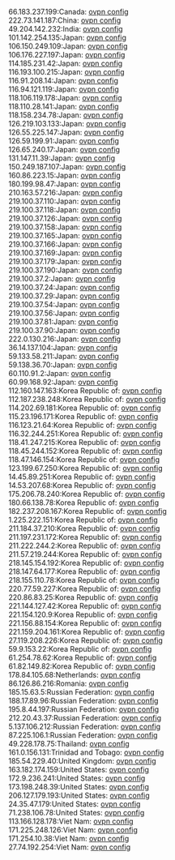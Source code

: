 66.183.237.199:Canada: [ovpn config](vpn/66_183_237_199.ovpn)  
222.73.141.187:China: [ovpn config](vpn/222_73_141_187.ovpn)  
49.204.142.232:India: [ovpn config](vpn/49_204_142_232.ovpn)  
101.142.254.135:Japan: [ovpn config](vpn/101_142_254_135.ovpn)  
106.150.249.109:Japan: [ovpn config](vpn/106_150_249_109.ovpn)  
106.176.227.197:Japan: [ovpn config](vpn/106_176_227_197.ovpn)  
114.185.231.42:Japan: [ovpn config](vpn/114_185_231_42.ovpn)  
116.193.100.215:Japan: [ovpn config](vpn/116_193_100_215.ovpn)  
116.91.208.14:Japan: [ovpn config](vpn/116_91_208_14.ovpn)  
116.94.121.119:Japan: [ovpn config](vpn/116_94_121_119.ovpn)  
118.106.119.178:Japan: [ovpn config](vpn/118_106_119_178.ovpn)  
118.110.28.141:Japan: [ovpn config](vpn/118_110_28_141.ovpn)  
118.158.234.78:Japan: [ovpn config](vpn/118_158_234_78.ovpn)  
126.219.103.133:Japan: [ovpn config](vpn/126_219_103_133.ovpn)  
126.55.225.147:Japan: [ovpn config](vpn/126_55_225_147.ovpn)  
126.59.199.91:Japan: [ovpn config](vpn/126_59_199_91.ovpn)  
126.65.240.17:Japan: [ovpn config](vpn/126_65_240_17.ovpn)  
131.147.11.39:Japan: [ovpn config](vpn/131_147_11_39.ovpn)  
150.249.187.107:Japan: [ovpn config](vpn/150_249_187_107.ovpn)  
160.86.223.15:Japan: [ovpn config](vpn/160_86_223_15.ovpn)  
180.199.98.47:Japan: [ovpn config](vpn/180_199_98_47.ovpn)  
210.163.57.216:Japan: [ovpn config](vpn/210_163_57_216.ovpn)  
219.100.37.110:Japan: [ovpn config](vpn/219_100_37_110.ovpn)  
219.100.37.118:Japan: [ovpn config](vpn/219_100_37_118.ovpn)  
219.100.37.126:Japan: [ovpn config](vpn/219_100_37_126.ovpn)  
219.100.37.158:Japan: [ovpn config](vpn/219_100_37_158.ovpn)  
219.100.37.165:Japan: [ovpn config](vpn/219_100_37_165.ovpn)  
219.100.37.166:Japan: [ovpn config](vpn/219_100_37_166.ovpn)  
219.100.37.169:Japan: [ovpn config](vpn/219_100_37_169.ovpn)  
219.100.37.179:Japan: [ovpn config](vpn/219_100_37_179.ovpn)  
219.100.37.190:Japan: [ovpn config](vpn/219_100_37_190.ovpn)  
219.100.37.2:Japan: [ovpn config](vpn/219_100_37_2.ovpn)  
219.100.37.24:Japan: [ovpn config](vpn/219_100_37_24.ovpn)  
219.100.37.29:Japan: [ovpn config](vpn/219_100_37_29.ovpn)  
219.100.37.54:Japan: [ovpn config](vpn/219_100_37_54.ovpn)  
219.100.37.56:Japan: [ovpn config](vpn/219_100_37_56.ovpn)  
219.100.37.81:Japan: [ovpn config](vpn/219_100_37_81.ovpn)  
219.100.37.90:Japan: [ovpn config](vpn/219_100_37_90.ovpn)  
222.0.130.216:Japan: [ovpn config](vpn/222_0_130_216.ovpn)  
36.14.137.104:Japan: [ovpn config](vpn/36_14_137_104.ovpn)  
59.133.58.211:Japan: [ovpn config](vpn/59_133_58_211.ovpn)  
59.138.36.70:Japan: [ovpn config](vpn/59_138_36_70.ovpn)  
60.110.91.2:Japan: [ovpn config](vpn/60_110_91_2.ovpn)  
60.99.168.92:Japan: [ovpn config](vpn/60_99_168_92.ovpn)  
112.160.147.163:Korea Republic of: [ovpn config](vpn/112_160_147_163.ovpn)  
112.187.238.248:Korea Republic of: [ovpn config](vpn/112_187_238_248.ovpn)  
114.202.69.181:Korea Republic of: [ovpn config](vpn/114_202_69_181.ovpn)  
115.23.196.171:Korea Republic of: [ovpn config](vpn/115_23_196_171.ovpn)  
116.123.21.64:Korea Republic of: [ovpn config](vpn/116_123_21_64.ovpn)  
116.32.244.251:Korea Republic of: [ovpn config](vpn/116_32_244_251.ovpn)  
118.41.247.215:Korea Republic of: [ovpn config](vpn/118_41_247_215.ovpn)  
118.45.244.152:Korea Republic of: [ovpn config](vpn/118_45_244_152.ovpn)  
118.47.146.154:Korea Republic of: [ovpn config](vpn/118_47_146_154.ovpn)  
123.199.67.250:Korea Republic of: [ovpn config](vpn/123_199_67_250.ovpn)  
14.45.89.251:Korea Republic of: [ovpn config](vpn/14_45_89_251.ovpn)  
14.53.207.68:Korea Republic of: [ovpn config](vpn/14_53_207_68.ovpn)  
175.206.78.240:Korea Republic of: [ovpn config](vpn/175_206_78_240.ovpn)  
180.66.138.78:Korea Republic of: [ovpn config](vpn/180_66_138_78.ovpn)  
182.237.208.167:Korea Republic of: [ovpn config](vpn/182_237_208_167.ovpn)  
1.225.222.151:Korea Republic of: [ovpn config](vpn/1_225_222_151.ovpn)  
211.184.37.210:Korea Republic of: [ovpn config](vpn/211_184_37_210.ovpn)  
211.197.231.172:Korea Republic of: [ovpn config](vpn/211_197_231_172.ovpn)  
211.222.244.2:Korea Republic of: [ovpn config](vpn/211_222_244_2.ovpn)  
211.57.219.244:Korea Republic of: [ovpn config](vpn/211_57_219_244.ovpn)  
218.145.154.192:Korea Republic of: [ovpn config](vpn/218_145_154_192.ovpn)  
218.147.64.177:Korea Republic of: [ovpn config](vpn/218_147_64_177.ovpn)  
218.155.110.78:Korea Republic of: [ovpn config](vpn/218_155_110_78.ovpn)  
220.77.59.227:Korea Republic of: [ovpn config](vpn/220_77_59_227.ovpn)  
220.86.83.25:Korea Republic of: [ovpn config](vpn/220_86_83_25.ovpn)  
221.144.127.42:Korea Republic of: [ovpn config](vpn/221_144_127_42.ovpn)  
221.154.120.9:Korea Republic of: [ovpn config](vpn/221_154_120_9.ovpn)  
221.156.88.154:Korea Republic of: [ovpn config](vpn/221_156_88_154.ovpn)  
221.159.204.161:Korea Republic of: [ovpn config](vpn/221_159_204_161.ovpn)  
27.119.208.226:Korea Republic of: [ovpn config](vpn/27_119_208_226.ovpn)  
59.9.153.22:Korea Republic of: [ovpn config](vpn/59_9_153_22.ovpn)  
61.254.78.62:Korea Republic of: [ovpn config](vpn/61_254_78_62.ovpn)  
61.82.149.82:Korea Republic of: [ovpn config](vpn/61_82_149_82.ovpn)  
178.84.105.68:Netherlands: [ovpn config](vpn/178_84_105_68.ovpn)  
86.126.86.216:Romania: [ovpn config](vpn/86_126_86_216.ovpn)  
185.15.63.5:Russian Federation: [ovpn config](vpn/185_15_63_5.ovpn)  
188.17.89.96:Russian Federation: [ovpn config](vpn/188_17_89_96.ovpn)  
195.8.44.197:Russian Federation: [ovpn config](vpn/195_8_44_197.ovpn)  
212.20.43.37:Russian Federation: [ovpn config](vpn/212_20_43_37.ovpn)  
5.137.106.212:Russian Federation: [ovpn config](vpn/5_137_106_212.ovpn)  
87.225.106.1:Russian Federation: [ovpn config](vpn/87_225_106_1.ovpn)  
49.228.178.75:Thailand: [ovpn config](vpn/49_228_178_75.ovpn)  
161.0.156.131:Trinidad and Tobago: [ovpn config](vpn/161_0_156_131.ovpn)  
185.54.229.40:United Kingdom: [ovpn config](vpn/185_54_229_40.ovpn)  
163.182.174.159:United States: [ovpn config](vpn/163_182_174_159.ovpn)  
172.9.236.241:United States: [ovpn config](vpn/172_9_236_241.ovpn)  
173.198.248.39:United States: [ovpn config](vpn/173_198_248_39.ovpn)  
206.127.179.193:United States: [ovpn config](vpn/206_127_179_193.ovpn)  
24.35.47.179:United States: [ovpn config](vpn/24_35_47_179.ovpn)  
71.238.106.78:United States: [ovpn config](vpn/71_238_106_78.ovpn)  
113.166.128.178:Viet Nam: [ovpn config](vpn/113_166_128_178.ovpn)  
171.225.248.126:Viet Nam: [ovpn config](vpn/171_225_248_126.ovpn)  
171.254.10.38:Viet Nam: [ovpn config](vpn/171_254_10_38.ovpn)  
27.74.192.254:Viet Nam: [ovpn config](vpn/27_74_192_254.ovpn)  
